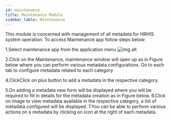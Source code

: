 ```yaml
---
id: maintenance
title: Maintenance Module
sidebar_lable: Maintenance
---
```


This module is concerned with management of all metadata for HRHIS system operation. To access Maintenance app follow steps below:

1.Select maintenance app from the application menu
![img alt](/images/login.png)

2.Click on the Maintenance, maintenance window will open up as in Figure below where you can perform various metadata configurations. Go to each tab to configure metadata related to each category

4.ClickClick on plus button to add a metadata in the respective category.

5.On adding a metadata new form will be displayed where you will be required to fill in details for the metadata creation as in Figure below.
6.Click on image to view metadata available in the respective category, a list of metadata configured will be displayed.
7.You can be able to perform various actions on a metadata by clicking on icon at the right of each metadata.
